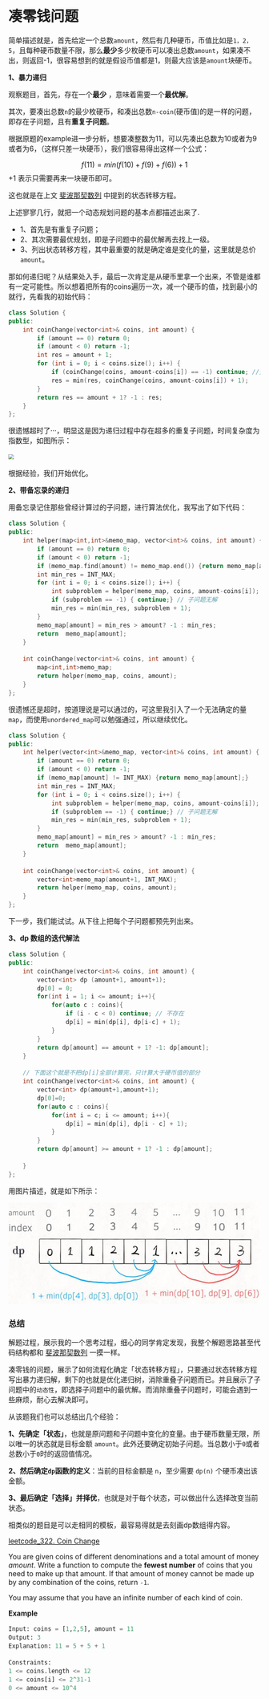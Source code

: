# 凑零钱问题

简单描述就是，首先给定一个总数`amount`，然后有几种硬币，币值比如是`1，2，5`，且每种硬币数量不限，那么**最少**多少枚硬币可以凑出总数`amount`，如果凑不出，则返回-1，很容易想到的就是假设币值都是1，则最大应该是`amount`块硬币。

**1、暴力递归**

观察题目，首先，存在一个**最少** ，意味着需要一个**最优解**。

其次，要凑出总数`n`的最少枚硬币，和凑出总数`n-coin`(硬币值)的是一样的问题，即存在子问题，且有**重复子问题**。

根据原题的example进一步分析，想要凑整数为11，可以先凑出总数为10或者为9或者为6，（这样只差一块硬币），我们很容易得出这样一个公式：

$$
f(11) = min(f(10)+f(9)+f(6)) + 1
$$
+1 表示只需要再来一块硬币即可。

这也就是在上文 [斐波那契数列](./斐波那契数列.md) 中提到的状态转移方程。

上述寥寥几行，就把一个动态规划问题的基本点都描述出来了.

- 1、首先是有重复子问题；
- 2、其次需要最优规划，即是子问题中的最优解再去找上一级。
- 3、列出状态转移方程，其中最重要的就是确定谁是变化的量，这里就是总价`amount`。

那如何递归呢？从结果处入手，最后一次肯定是从硬币里拿一个出来，不管是谁都有一定可能性。所以想着把所有的coins遍历一次，减一个硬币的值，找到最小的就行，先看我的初始代码：

```cpp
class Solution {
public:
    int coinChange(vector<int>& coins, int amount) {
        if (amount == 0) return 0;
        if (amount < 0) return -1;
        int res = amount + 1;
        for (int i = 0; i < coins.size(); i++) {
            if (coinChange(coins, amount-coins[i]) == -1) continue; //无解不能继续求res
            res = min(res, coinChange(coins, amount-coins[i]) + 1);
        }
        return res == amount + 1? -1 : res; 
    }
};
```

很遗憾超时了···，明显这是因为递归过程中存在超多的重复子问题，时间复杂度为指数型，如图所示：

<img src="D:\Mygithub\for_interview\pics\DynamicPlanning\coins\1.jpg" style="zoom:67%;" />

根据经验，我们开始优化。

**2、带备忘录的递归**

用备忘录记住那些曾经计算过的子问题，进行算法优化，我写出了如下代码：

```cpp
class Solution {
public:
    int helper(map<int,int>&memo_map, vector<int>& coins, int amount) {
        if (amount == 0) return 0;
        if (amount < 0) return -1;
        if (memo_map.find(amount) != memo_map.end()) {return memo_map[amount];}
        int min_res = INT_MAX;
        for (int i = 0; i < coins.size(); i++) {
            int subproblem = helper(memo_map, coins, amount-coins[i]);
            if (subproblem == -1) { continue;} // 子问题无解
            min_res = min(min_res, subproblem + 1);
        }
        memo_map[amount] = min_res > amount? -1 : min_res;
        return  memo_map[amount];
    }
    
    int coinChange(vector<int>& coins, int amount) {
        map<int,int>memo_map;
        return helper(memo_map, coins, amount);   
    }
};
```

很遗憾还是超时，按道理说是可以通过的，可这里我引入了一个无法确定的量`map`，而使用`unordered_map`可以勉强通过，所以继续优化。

```cpp
class Solution {
public:
    int helper(vector<int>&memo_map, vector<int>& coins, int amount) {
        if (amount == 0) return 0;
        if (amount < 0) return -1;
        if (memo_map[amount] != INT_MAX) {return memo_map[amount];}
        int min_res = INT_MAX;
        for (int i = 0; i < coins.size(); i++) {
            int subproblem = helper(memo_map, coins, amount-coins[i]);
            if (subproblem == -1) { continue;} // 子问题无解
            min_res = min(min_res, subproblem + 1);
        }
        memo_map[amount] = min_res > amount? -1 : min_res;
        return  memo_map[amount];
    }
    
    int coinChange(vector<int>& coins, int amount) {
        vector<int>memo_map(amount+1, INT_MAX);
        return helper(memo_map, coins, amount);   
    }
};
```

下一步，我们能试试。从下往上把每个子问题都预先列出来。

**3、dp 数组的迭代解法**

```cpp
class Solution {
public:
    int coinChange(vector<int>& coins, int amount) {
        vector<int> dp (amount+1, amount+1);
        dp[0] = 0;
        for(int i = 1; i <= amount; i++){
            for(auto c : coins){
                if (i - c < 0) continue; // 不存在
                dp[i] = min(dp[i], dp[i-c] + 1);
            }
        }
        return dp[amount] == amount + 1? -1: dp[amount];
    }
    
    // 下面这个就是不把dp[i]全部计算完，只计算大于硬币值的部分
	int coinChange(vector<int>& coins, int amount) {
		vector<int> dp(amount+1,amount+1);
		dp[0]=0;
		for(auto c : coins){
			for(int i = c; i <= amount; i++){
				dp[i] = min(dp[i], dp[i - c] + 1);
			}
		}
		return dp[amount] >= amount + 1? -1 : dp[amount];

	}
};
```

用图片描述，就是如下所示：

![](..\pics\DynamicPlanning\coins\2.jpg)

### 总结

解题过程，展示我的一个思考过程，细心的同学肯定发现，我整个解题思路甚至代码结构都和 [斐波那契数列](./斐波那契数列.md) 一摸一样。

凑零钱的问题，展示了如何流程化确定「状态转移方程」，只要通过状态转移方程写出暴力递归解，剩下的也就是优化递归树，消除重叠子问题而已。并且展示了子问题中的`动态性`，即选择子问题中的最优解。而消除重叠子问题时，可能会遇到一些麻烦，耐心去解决即可。

从该题我们也可以总结出几个经验：

**1、先确定「状态」**，也就是原问题和子问题中变化的变量。由于硬币数量无限，所以唯一的状态就是目标金额 `amount`。此外还要确定初始子问题。当总数小于`0`或者总数小于`0`时的返回值情况。

**2、然后确定`dp`函数的定义**：当前的目标金额是 `n`，至少需要 `dp(n)` 个硬币凑出该金额。

**3、最后确定「选择」并择优**，也就是对于每个状态，可以做出什么选择改变当前状态。

相类似的题目是可以走相同的模板，最容易得就是去刻画dp数组得内容。

[leetcode_322. Coin Change](https://leetcode.com/problems/coin-change/)

You are given coins of different denominations and a total amount of money *amount*. Write a function to compute the **fewest number** of coins that you need to make up that amount. If that amount of money cannot be made up by any combination of the coins, return `-1`.

You may assume that you have an infinite number of each kind of coin.

**Example**

```python
Input: coins = [1,2,5], amount = 11
Output: 3
Explanation: 11 = 5 + 5 + 1
    
Constraints:
1 <= coins.length <= 12
1 <= coins[i] <= 2^31-1
0 <= amount <= 10^4
```







